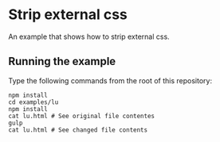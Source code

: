 # Strip external css

An example that shows how to strip external css.

## Running the example

Type the following commands from the root of this repository:

```
npm install
cd examples/lu
npm install
cat lu.html # See original file contentes
gulp
cat lu.html # See changed file contents
```
